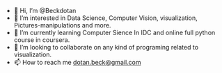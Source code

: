- 👋 Hi, I’m @Beckdotan
- 👀 I’m interested in Data Science, Computer Vision, visualization, Pictures-manipulations and more. 
- 🌱 I’m currently learning Computer Sience In IDC and online full python course in coursera.
- 💞️ I’m looking to collaborate on any kind of programing related to visualization. 
- 📫 How to reach me dotan.beck@gmail.com

<!---
Beckdotan/Beckdotan is a ✨ special ✨ repository because its `README.md` (this file) appears on your GitHub profile.
You can click the Preview link to take a look at your changes.
--->
